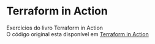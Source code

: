 # Terraform in Action

Exercícios do livro Terraform in Action  
O código original esta disponível em [Terraform in Action](https://github.com/terraform-in-action/manning-code)

